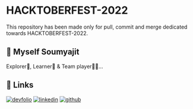 
# HACKTOBERFEST-2022


This repository has been made only for pull, 
commit and merge dedicated towards HACKTOBERFEST-2022.


## 🚀 Myself Soumyajit
Explorer💫, Learner🧠 & Team player🤝🏻...


## 🔗 Links
[![devfolio](https://img.shields.io/badge/my_portfolio-000?style=for-the-badge&logo=ko-fi&logoColor=white)](https://devfolio.co/@ItsKinggpinn)
[![linkedin](https://img.shields.io/badge/linkedin-0A66C2?style=for-the-badge&logo=linkedin&logoColor=white)](https://www.linkedin.com/in/soumyajit-nag-a93898212/)
[![github](https://img.shields.io/badge/twitter-1DA1F2?style=for-the-badge&logo=github&logoColor=white)](https://github.com/ItsKinggpinn)

